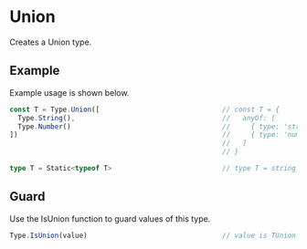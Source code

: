 # Union

Creates a Union type. 

## Example

Example usage is shown below.

```typescript
const T = Type.Union([                              // const T = {
  Type.String(),                                    //   anyOf: [
  Type.Number()                                     //     { type: 'string' },
])                                                  //     { type: 'number' }
                                                    //   ]
                                                    // }

type T = Static<typeof T>                           // type T = string | number
``` 

## Guard

Use the IsUnion function to guard values of this type.

```typescript
Type.IsUnion(value)                                 // value is TUnion
```
